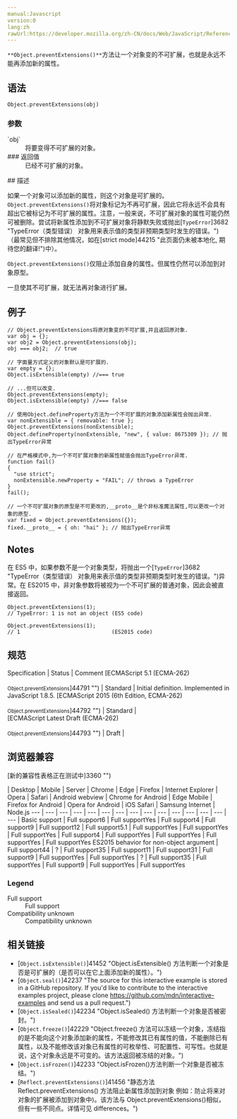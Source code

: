```yaml
---
manual:Javascript
version:0
lang:zh
rawUrl:https://developer.mozilla.org/zh-CN/docs/Web/JavaScript/Reference/Global_Objects/Object/preventExtensions
---
```






`**Object.preventExtensions()**`方法让一个对象变的不可扩展，也就是永远不能再添加新的属性。


## 语法<a name="Syntax"></a>

```
Object.preventExtensions(obj)
```

### 参数<a name="Parameters"></a>
<dl><dt id=''>`obj`</dt><dd>将要变得不可扩展的对象。</dd><dt id=''>
### 返回值<a name="返回值"></a>
</dt><dd>已经不可扩展的对象。</dd></dl>
## 描述<a name="Description"></a>


如果一个对象可以添加新的属性，则这个对象是可扩展的。`Object.preventExtensions()`将对象标记为不再可扩展，因此它将永远不会具有超出它被标记为不可扩展的属性。注意，一般来说，不可扩展对象的属性可能仍然可被删除。尝试将新属性添加到不可扩展对象将静默失败或抛出[`TypeError`]3682 "TypeError（类型错误） 对象用来表示值的类型非预期类型时发生的错误。")（最常见但不排除其他情况，如在[strict mode]44215 "此页面仍未被本地化, 期待您的翻译!")中）。



`Object.preventExtensions()`仅阻止添加自身的属性。但属性仍然可以添加到对象原型。



一旦使其不可扩展，就无法再对象进行扩展。


## 例子<a name="Examples"></a>

```
// Object.preventExtensions将原对象变的不可扩展,并且返回原对象.
var obj = {};
var obj2 = Object.preventExtensions(obj);
obj === obj2;  // true
 
// 字面量方式定义的对象默认是可扩展的.
var empty = {};
Object.isExtensible(empty) //=== true
 
// ...但可以改变.
Object.preventExtensions(empty);
Object.isExtensible(empty) //=== false
 
// 使用Object.defineProperty方法为一个不可扩展的对象添加新属性会抛出异常.
var nonExtensible = { removable: true };
Object.preventExtensions(nonExtensible);
Object.defineProperty(nonExtensible, "new", { value: 8675309 }); // 抛出TypeError异常
 
// 在严格模式中,为一个不可扩展对象的新属性赋值会抛出TypeError异常.
function fail()
{
  "use strict";
  nonExtensible.newProperty = "FAIL"; // throws a TypeError
}
fail();
 
// 一个不可扩展对象的原型是不可更改的,__proto__是个非标准魔法属性,可以更改一个对象的原型.
var fixed = Object.preventExtensions({});
fixed.__proto__ = { oh: "hai" }; // 抛出TypeError异常
```

## Notes<a name="Notes"></a>


在 ES5 中，如果参数不是一个对象类型，将抛出一个[`TypeError`]3682 "TypeError（类型错误） 对象用来表示值的类型非预期类型时发生的错误。")异常。在 ES2015 中，非对象参数将被视为一个不可扩展的普通对象，因此会被直接返回。


```
Object.preventExtensions(1);
// TypeError: 1 is not an object (ES5 code)

Object.preventExtensions(1);
// 1                             (ES2015 code)
```

## 规范<a name="规范"></a>

Specification | Status | Comment 
[ECMAScript 5.1 (ECMA-262)<br></br><small>Object.preventExtensions</small>]44791 "") | Standard | Initial definition. Implemented in JavaScript 1.8.5. 
[ECMAScript 2015 (6th Edition, ECMA-262)<br></br><small>Object.preventExtensions</small>]44792 "") | Standard |  
[ECMAScript Latest Draft (ECMA-262)<br></br><small>Object.preventExtensions</small>]44793 "") | Draft |  


## 浏览器兼容<a name="浏览器兼容"></a>
[新的兼容性表格正在测试中<i></i>]3360 "")

 | <abbr>Desktop<i></i></abbr> | <abbr>Mobile<i></i></abbr> | <abbr>Server<i></i></abbr> 
 | <abbr>Chrome<i></i></abbr> | <abbr>Edge<i></i></abbr> | <abbr>Firefox<i></i></abbr> | <abbr>Internet Explorer<i></i></abbr> | <abbr>Opera<i></i></abbr> | <abbr>Safari<i></i></abbr> | <abbr>Android webview<i></i></abbr> | <abbr>Chrome for Android<i></i></abbr> | <abbr>Edge Mobile<i></i></abbr> | <abbr>Firefox for Android<i></i></abbr> | <abbr>Opera for Android<i></i></abbr> | <abbr>iOS Safari<i></i></abbr> | <abbr>Samsung Internet<i></i></abbr> | <abbr>Node.js<i></i></abbr> 
 ---  |  ---  |  ---  |  ---  |  ---  |  ---  |  ---  |  ---  |  ---  |  ---  |  ---  |  ---  |  ---  |  ---  |  ---  | 
Basic support | <abbr>Full support</abbr>6 | <abbr>Full support</abbr>Yes | <abbr>Full support</abbr>4 | <abbr>Full support</abbr>9 | <abbr>Full support</abbr>12 | <abbr>Full support</abbr>5.1 | <abbr>Full support</abbr>Yes | <abbr>Full support</abbr>Yes | <abbr>Full support</abbr>Yes | <abbr>Full support</abbr>4 | <abbr>Full support</abbr>Yes | <abbr>Full support</abbr>Yes | <abbr>Full support</abbr>Yes | <abbr>Full support</abbr>Yes 
ES2015 behavior for non-object argument | <abbr>Full support</abbr>44 | <abbr>?</abbr> | <abbr>Full support</abbr>35 | <abbr>Full support</abbr>11 | <abbr>Full support</abbr>31 | <abbr>Full support</abbr>9 | <abbr>Full support</abbr>Yes | <abbr>Full support</abbr>Yes | <abbr>?</abbr> | <abbr>Full support</abbr>35 | <abbr>Full support</abbr>Yes | <abbr>Full support</abbr>9 | <abbr>Full support</abbr>Yes | <abbr>Full support</abbr>Yes 


### Legend<a name="Legend"></a>
<dl><dt id=''><abbr>Full support</abbr></dt><dd>Full support</dd><dt id=''><abbr>Compatibility unknown</abbr></dt><dd>Compatibility unknown</dd></dl>

## 相关链接<a name="See_also"></a>

* [`Object.isExtensible()`]41452 "Object.isExtensible() 方法判断一个对象是否是可扩展的（是否可以在它上面添加新的属性）。")
* [`Object.seal()`]42237 "The source for this interactive example is stored in a GitHub repository. If you'd like to contribute to the interactive examples project, please clone https://github.com/mdn/interactive-examples and send us a pull request.")
* [`Object.isSealed()`]42234 "Object.isSealed() 方法判断一个对象是否被密封。")
* [`Object.freeze()`]42229 "Object.freeze() 方法可以冻结一个对象，冻结指的是不能向这个对象添加新的属性，不能修改其已有属性的值，不能删除已有属性，以及不能修改该对象已有属性的可枚举性、可配置性、可写性。也就是说，这个对象永远是不可变的。该方法返回被冻结的对象。")
* [`Object.isFrozen()`]42233 "Object.isFrozen()方法判断一个对象是否被冻结。")
* [`Reflect.preventExtensions()`]41456 "静态方法 Reflect.preventExtensions() 方法阻止新属性添加到对象 例如：防止将来对对象的扩展被添加到对象中)。该方法与 Object.preventExtensions()相似，但有一些不同点。详情可见 differences。")



